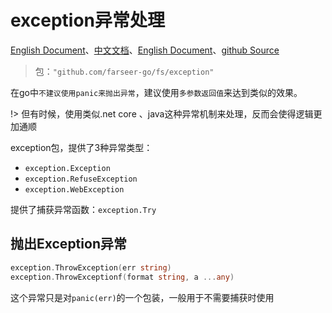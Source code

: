 # exception异常处理
[English Document](https://farseer-go.gitee.io/en-us/)、[中文文档](https://farseer-go.gitee.io/)、[English Document](https://farseer-go.github.io/doc/en-us/)、[github Source](https://github.com/farseer-go/fs)
> 包：`"github.com/farseer-go/fs/exception"`

在go中`不建议使用panic来抛出异常`，建议使用`多参数返回值`来达到类似的效果。

!> 但有时候，使用类似.net core 、java这种异常机制来处理，反而会使得逻辑更加通顺

exception包，提供了3种异常类型：
- `exception.Exception`
- `exception.RefuseException`
- `exception.WebException`

提供了捕获异常函数：`exception.Try`

## 抛出Exception异常
```go
exception.ThrowException(err string)
exception.ThrowExceptionf(format string, a ...any)
```
这个异常只是对`panic(err)`的一个包装，一般用于不需要捕获时使用
